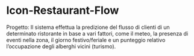 # Icon-Restaurant-Flow
Progetto:
Il sistema effettua la predizione del flusso di clienti di un determinato ristorante in base a vari fattori, come il meteo, la presenza di eventi nella zona, il giorno festivo/feriale e un punteggio relativo l’occupazione degli alberghi vicini (turismo).

